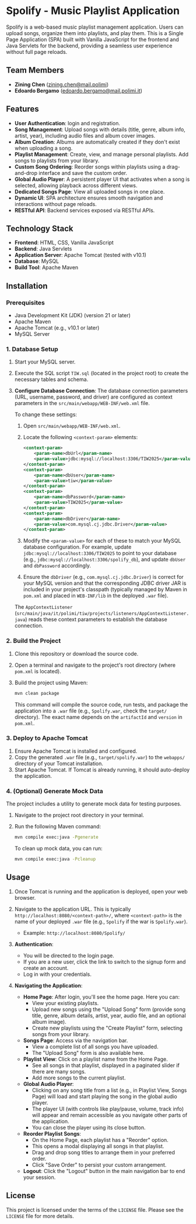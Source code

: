 # Spolify - Music Playlist Application

Spolify is a web-based music playlist management application. Users can upload songs, organize them into playlists, and play them. This is a Single Page Application (SPA) built with Vanilla JavaScript for the frontend and Java Servlets for the backend, providing a seamless user experience without full page reloads.

## Team Members

- **Zining Chen** (<zining.chen@mail.polimi>)
- **Edoardo Bergamo** (<edoardo.bergamo@mail.polimi.it>)

## Features

- **User Authentication**: login and registration.
- **Song Management**: Upload songs with details (title, genre, album info, artist, year), including audio files and album cover images.
- **Album Creation**: Albums are automatically created if they don't exist when uploading a song.
- **Playlist Management**: Create, view, and manage personal playlists. Add songs to playlists from your library.
- **Custom Song Ordering**: Reorder songs within playlists using a drag-and-drop interface and save the custom order.
- **Global Audio Player**: A persistent player UI that activates when a song is selected, allowing playback across different views.
- **Dedicated Songs Page**: View all uploaded songs in one place.
- **Dynamic UI**: SPA architecture ensures smooth navigation and interactions without page reloads.
- **RESTful API**: Backend services exposed via RESTful APIs.

## Technology Stack

- **Frontend**: HTML, CSS, Vanilla JavaScript
- **Backend**: Java Servlets
- **Application Server**: Apache Tomcat (tested with v10.1)
- **Database**: MySQL
- **Build Tool**: Apache Maven

## Installation

### Prerequisites

- Java Development Kit (JDK) (version 21 or later)
- Apache Maven
- Apache Tomcat (e.g., v10.1 or later)
- MySQL Server

### 1. Database Setup

1. Start your MySQL server.
2. Execute the SQL script `TIW.sql` (located in the project root) to create the necessary tables and schema.
3. **Configure Database Connection**:
   The database connection parameters (URL, username, password, and driver) are configured as context parameters in the `src/main/webapp/WEB-INF/web.xml` file.

   To change these settings:

   1. Open `src/main/webapp/WEB-INF/web.xml`.
   2. Locate the following `<context-param>` elements:

      ```xml
      <context-param>
          <param-name>dbUrl</param-name>
          <param-value>jdbc:mysql://localhost:3306/TIW2025</param-value>
      </context-param>
      <context-param>
          <param-name>dbUser</param-name>
          <param-value>tiw</param-value>
      </context-param>
      <context-param>
          <param-name>dbPassword</param-name>
          <param-value>TIW2025</param-value>
      </context-param>
      <context-param>
          <param-name>dbDriver</param-name>
          <param-value>com.mysql.cj.jdbc.Driver</param-value>
      </context-param>
      ```

   3. Modify the `<param-value>` for each of these to match your MySQL database configuration. For example, update `jdbc:mysql://localhost:3306/TIW2025` to point to your database (e.g., `jdbc:mysql://localhost:3306/spolify_db`), and update `dbUser` and `dbPassword` accordingly.
   4. Ensure the `dbDriver` (e.g., `com.mysql.cj.jdbc.Driver`) is correct for your MySQL version and that the corresponding JDBC driver JAR is included in your project's classpath (typically managed by Maven in `pom.xml` and placed in `WEB-INF/lib` in the deployed `.war` file).

   The `AppContextListener` (`src/main/java/it/polimi/tiw/projects/listeners/AppContextListener.java`) reads these context parameters to establish the database connection.

### 2. Build the Project

1. Clone this repository or download the source code.
2. Open a terminal and navigate to the project's root directory (where `pom.xml` is located).
3. Build the project using Maven:

   ```bash
   mvn clean package
   ```

   This command will compile the source code, run tests, and package the application into a `.war` file (e.g., `Spolify.war`, check the `target/` directory). The exact name depends on the `artifactId` and `version` in `pom.xml`.

### 3. Deploy to Apache Tomcat

1. Ensure Apache Tomcat is installed and configured.
2. Copy the generated `.war` file (e.g., `target/spolify.war`) to the `webapps/` directory of your Tomcat installation.
3. Start Apache Tomcat. If Tomcat is already running, it should auto-deploy the application.

### 4. (Optional) Generate Mock Data

The project includes a utility to generate mock data for testing purposes.

1. Navigate to the project root directory in your terminal.
2. Run the following Maven command:

   ```bash
   mvn compile exec:java -Pgenerate
   ```

   To clean up mock data, you can run:

   ```bash
   mvn compile exec:java -Pcleanup
   ```

## Usage

1. Once Tomcat is running and the application is deployed, open your web browser.
2. Navigate to the application URL. This is typically `http://localhost:8080/<context-path>/`, where `<context-path>` is the name of your deployed `.war` file (e.g., `Spolify` if the war is `Spolify.war`).

   - Example: `http://localhost:8080/Spolify/`

3. **Authentication**:

   - You will be directed to the login page.
   - If you are a new user, click the link to switch to the signup form and create an account.
   - Log in with your credentials.

4. **Navigating the Application**:
   - **Home Page**: After login, you'll see the home page. Here you can:
     - View your existing playlists.
     - Upload new songs using the "Upload Song" form (provide song title, genre, album details, artist, year, audio file, and an optional album image).
     - Create new playlists using the "Create Playlist" form, selecting songs from your library.
   - **Songs Page**: Access via the navigation bar.
     - View a complete list of all songs you have uploaded.
     - The "Upload Song" form is also available here.
   - **Playlist View**: Click on a playlist name from the Home Page.
     - See all songs in that playlist, displayed in a paginated slider if there are many songs.
     - Add more songs to the current playlist.
   - **Global Audio Player**:
     - Clicking on any song title from a list (e.g., in Playlist View, Songs Page) will load and start playing the song in the global audio player.
     - The player UI (with controls like play/pause, volume, track info) will appear and remain accessible as you navigate other parts of the application.
     - You can close the player using its close button.
   - **Reorder Playlist Songs**:
     - On the Home Page, each playlist has a "Reorder" option.
     - This opens a modal displaying all songs in that playlist.
     - Drag and drop song titles to arrange them in your preferred order.
     - Click "Save Order" to persist your custom arrangement.
   - **Logout**: Click the "Logout" button in the main navigation bar to end your session.

## License

This project is licensed under the terms of the `LICENSE` file. Please see the `LICENSE` file for more details.

